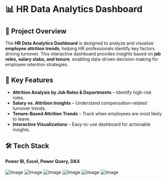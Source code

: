 # 📊 HR Data Analytics Dashboard  

## 🚀 Project Overview  
The **HR Data Analytics Dashboard** is designed to analyze and visualize **employee attrition trends**, helping HR professionals identify key factors driving turnover. This interactive dashboard provides insights based on **job roles, salary slabs, and tenure**, enabling data-driven decision-making for employee retention strategies.  

## 🎯 Key Features  
- **Attrition Analysis by Job Roles & Departments** – Identify high-risk roles.  
- **Salary vs. Attrition Insights** – Understand compensation-related turnover trends.  
- **Tenure-Based Attrition Trends** – Track when employees are most likely to leave.  
- **Interactive Visualizations** – Easy-to-use dashboard for actionable insights.  

## 🛠️ Tech Stack  
#### Power BI, Excel, Power Query, DAX

![Image](https://github.com/user-attachments/assets/7eb98f3d-763e-401e-a186-db55caaf558b)
![Image](https://github.com/user-attachments/assets/a57f13f4-3b95-437b-b331-cc0cab9d7db7)
![Image](https://github.com/user-attachments/assets/8778d85b-5435-4796-993d-e5cbbb9611c1)
![Image](https://github.com/user-attachments/assets/50101a38-0c3f-4fca-8956-bbe03163e503)
![Image](https://github.com/user-attachments/assets/af97639f-1dd8-4a55-9c77-6fc949e864a9)
![Image](https://github.com/user-attachments/assets/d9dd5cb7-ab84-49d6-982f-a341871fcf9d)
